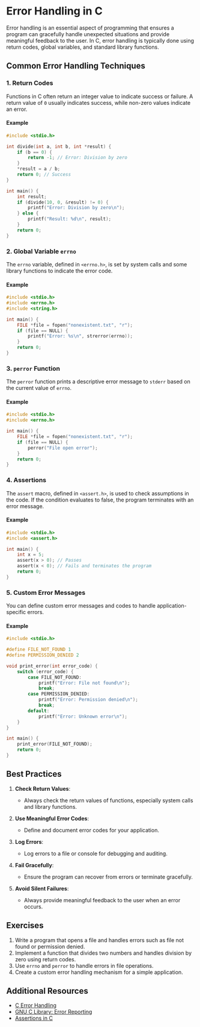 # Error Handling in C

Error handling is an essential aspect of programming that ensures a program can gracefully handle unexpected situations and provide meaningful feedback to the user. In C, error handling is typically done using return codes, global variables, and standard library functions.

## Common Error Handling Techniques

### 1. Return Codes
Functions in C often return an integer value to indicate success or failure. A return value of `0` usually indicates success, while non-zero values indicate an error.

#### Example
```c
#include <stdio.h>

int divide(int a, int b, int *result) {
    if (b == 0) {
        return -1; // Error: Division by zero
    }
    *result = a / b;
    return 0; // Success
}

int main() {
    int result;
    if (divide(10, 0, &result) != 0) {
        printf("Error: Division by zero\n");
    } else {
        printf("Result: %d\n", result);
    }
    return 0;
}
```

### 2. Global Variable `errno`
The `errno` variable, defined in `<errno.h>`, is set by system calls and some library functions to indicate the error code.

#### Example
```c
#include <stdio.h>
#include <errno.h>
#include <string.h>

int main() {
    FILE *file = fopen("nonexistent.txt", "r");
    if (file == NULL) {
        printf("Error: %s\n", strerror(errno));
    }
    return 0;
}
```

### 3. `perror` Function
The `perror` function prints a descriptive error message to `stderr` based on the current value of `errno`.

#### Example
```c
#include <stdio.h>
#include <errno.h>

int main() {
    FILE *file = fopen("nonexistent.txt", "r");
    if (file == NULL) {
        perror("File open error");
    }
    return 0;
}
```

### 4. Assertions
The `assert` macro, defined in `<assert.h>`, is used to check assumptions in the code. If the condition evaluates to false, the program terminates with an error message.

#### Example
```c
#include <stdio.h>
#include <assert.h>

int main() {
    int x = 5;
    assert(x > 0); // Passes
    assert(x < 0); // Fails and terminates the program
    return 0;
}
```

### 5. Custom Error Messages
You can define custom error messages and codes to handle application-specific errors.

#### Example
```c
#include <stdio.h>

#define FILE_NOT_FOUND 1
#define PERMISSION_DENIED 2

void print_error(int error_code) {
    switch (error_code) {
        case FILE_NOT_FOUND:
            printf("Error: File not found\n");
            break;
        case PERMISSION_DENIED:
            printf("Error: Permission denied\n");
            break;
        default:
            printf("Error: Unknown error\n");
    }
}

int main() {
    print_error(FILE_NOT_FOUND);
    return 0;
}
```

## Best Practices
1. **Check Return Values**:
   - Always check the return values of functions, especially system calls and library functions.

2. **Use Meaningful Error Codes**:
   - Define and document error codes for your application.

3. **Log Errors**:
   - Log errors to a file or console for debugging and auditing.

4. **Fail Gracefully**:
   - Ensure the program can recover from errors or terminate gracefully.

5. **Avoid Silent Failures**:
   - Always provide meaningful feedback to the user when an error occurs.

## Exercises

1. Write a program that opens a file and handles errors such as file not found or permission denied.
2. Implement a function that divides two numbers and handles division by zero using return codes.
3. Use `errno` and `perror` to handle errors in file operations.
4. Create a custom error handling mechanism for a simple application.

## Additional Resources

- [C Error Handling](https://en.cppreference.com/w/c/error)
- [GNU C Library: Error Reporting](https://www.gnu.org/software/libc/manual/html_node/Error-Reporting.html)
- [Assertions in C](https://en.wikipedia.org/wiki/Assertion_(software_development))